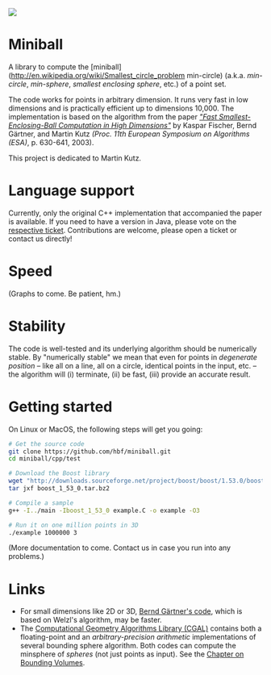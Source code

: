 ![](http://hbf.github.com/miniball/miniball.png)

# Miniball
A library to compute the [miniball](http://en.wikipedia.org/wiki/Smallest_circle_problem min-circle) (a.k.a. _min-circle_, _min-sphere_, _smallest enclosing sphere_, etc.) of a point set.

The code works for points in arbitrary dimension. It runs very fast in low dimensions and is practically efficient up to dimensions 10,000. The implementation is based on the algorithm from the paper _["Fast Smallest-Enclosing-Ball Computation in High Dimensions"](http://hbf.github.com/miniball/)_ by Kaspar Fischer, Bernd Gärtner, and Martin Kutz _(Proc. 11th European Symposium on Algorithms (ESA)_, p. 630-641, 2003).

This project is dedicated to Martin Kutz.

# Language support

Currently, only the original C++ implementation that accompanied the paper is available. If you need to have a version in Java, please vote on the [respective ticket](https://github.com/hbf/miniball/issues/1). Contributions are welcome, please open a ticket or contact us directly!

# Speed
(Graphs to come. Be patient, hm.)

# Stability

The code is well-tested and its underlying algorithm should be numerically stable. By "numerically stable" we mean that even for points in _degenerate position_ – like all on a line, all on a circle, identical points in the input, etc. – the algorithm will (i) terminate, (ii) be fast, (iii) provide an accurate result.

# Getting started

On Linux or MacOS, the following steps will get you going:

```bash
# Get the source code
git clone https://github.com/hbf/miniball.git
cd miniball/cpp/test

# Download the Boost library
wget "http://downloads.sourceforge.net/project/boost/boost/1.53.0/boost_1_53_0.tar.bz2"
tar jxf boost_1_53_0.tar.bz2

# Compile a sample
g++ -I../main -Iboost_1_53_0 example.C -o example -O3

# Run it on one million points in 3D
./example 1000000 3
```

(More documentation to come. Contact us in case you run into any problems.)

# Links
  * For small dimensions like 2D or 3D, [Bernd Gärtner's code](http://www.inf.ethz.ch/personal/gaertner/miniball.html), which is based on Welzl's algorithm, may be faster.
  * The [Computational Geometry Algorithms Library (CGAL)](http://www.cgal.org/) contains both a floating-point and an _arbitrary-precision arithmetic_ implementations of several bounding sphere algorithm. Both codes can compute the minsphere of _spheres_ (not just points as input). See the [Chapter on Bounding Volumes](http://www.cgal.org/Manual/latest/doc_html/cgal_manual/Bounding_volumes/Chapter_main.html).
